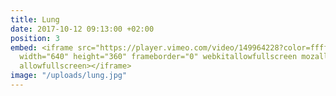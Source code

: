 ```yaml
---
title: Lung
date: 2017-10-12 09:13:00 +02:00
position: 3
embed: <iframe src="https://player.vimeo.com/video/149964228?color=ffffff&title=0&byline=0&portrait=0"
  width="640" height="360" frameborder="0" webkitallowfullscreen mozallowfullscreen
  allowfullscreen></iframe>
image: "/uploads/lung.jpg"
---
```


